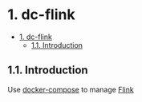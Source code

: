 # 1. dc-flink

- [1. dc-flink](#1-dc-flink)
  - [1.1. Introduction](#11-introduction)

## 1.1. Introduction

Use [docker-compose](https://github.com/docker/compose) to manage [Flink](https://flink.apache.org/)
